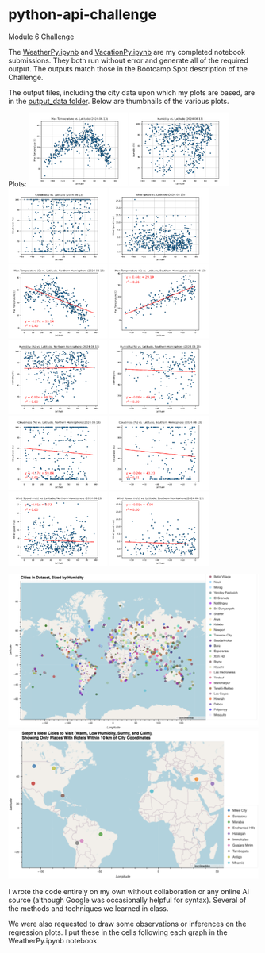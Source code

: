 # python-api-challenge
Module 6 Challenge

The [WeatherPy.ipynb](WeatherPy/WeatherPy.ipynb) and [VacationPy.ipynb](WeatherPy/VacationPy.ipynb) are my completed notebook submissions. They both run without error and generate all of the required output. The outputs match those in the Bootcamp Spot description of the Challenge.

The output files, including the city data upon which my plots are based, are in the [output_data folder](WeatherPy/output_data).  Below are thumbnails of the various plots.

Plots: <img src="WeatherPy/output_data/Fig1_maxtemp.png" width=200>
<img src="WeatherPy/output_data/Fig2_humidity.png" width=200>
<img src="WeatherPy/output_data/Fig3_cloudiness.png" width=200>
<img src="WeatherPy/output_data/Fig4_wind.png" width=200>
<img src="WeatherPy/output_data/Fig5_maxtemp_nh_reg.png" width=200>
<img src="WeatherPy/output_data/Fig6_maxtemp_sh_reg.png" width=200>
<img src="WeatherPy/output_data/Fig7_humidity_nh_reg.png" width=200>
<img src="WeatherPy/output_data/Fig8_humidity_sh_reg.png" width=200>
<img src="WeatherPy/output_data/Fig9_cloudiness_nh_reg.png" width=200>
<img src="WeatherPy/output_data/Fig10_cloudiness_sh_reg.png" width=200>
<img src="WeatherPy/output_data/Fig11_wind_nh_reg.png" width=200>
<img src="WeatherPy/output_data/Fig12_wind_sh_reg.png" width=200>

![cities_in_dataset](WeatherPy/output_data/cities_in_dataset.png?raw=true)
![cities_in_dataset](WeatherPy/output_data/ideal_cities_with_hotels.png?raw=true)

I wrote the code entirely on my own without collaboration or any online AI source (although Google was occasionally helpful for syntax). Several of the methods and techniques we learned in class.

We were also requested to draw some observations or inferences on the regression plots. I put these in the cells following each graph in the WeatherPy.ipynb notebook. 

